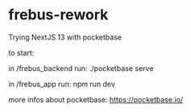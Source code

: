 # frebus-rework
Trying NextJS 13 with pocketbase

to start:

in /frebus_backend  run: ./pocketbase serve

in /frebus_app      run: npm run dev

more infos about pocketbase:
https://pocketbase.io/
